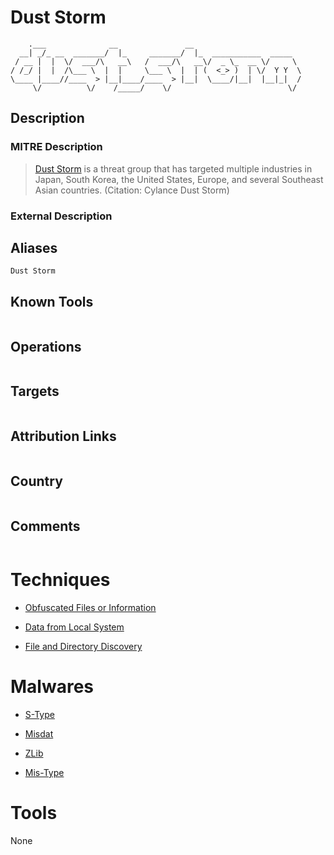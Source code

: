 
# Dust Storm

```
    .___              __               __                        
  __| _/_ __  _______/  |_     _______/  |_  ___________  _____  
 / __ |  |  \/  ___/\   __\   /  ___/\   __\/  _ \_  __ \/     \ 
/ /_/ |  |  /\___ \  |  |     \___ \  |  | (  <_> )  | \/  Y Y  \
\____ |____//____  > |__|____/____  > |__|  \____/|__|  |__|_|  /
     \/          \/    /_____/    \/                          \/ 

```

## Description

### MITRE Description

> [Dust Storm](https://attack.mitre.org/groups/G0031) is a threat group that has targeted multiple industries in Japan, South Korea, the United States, Europe, and several Southeast Asian countries. (Citation: Cylance Dust Storm)

### External Description

> 

## Aliases

```
Dust Storm
```

## Known Tools

```

```

## Operations

```

```

## Targets

```

```

## Attribution Links

```

```

## Country

```

```

## Comments

```

```

# Techniques


* [Obfuscated Files or Information](../techniques/Obfuscated-Files-or-Information.md)

* [Data from Local System](../techniques/Data-from-Local-System.md)
    
* [File and Directory Discovery](../techniques/File-and-Directory-Discovery.md)
    

# Malwares


* [S-Type](../malwares/S-Type.md)

* [Misdat](../malwares/Misdat.md)
    
* [ZLib](../malwares/ZLib.md)
    
* [Mis-Type](../malwares/Mis-Type.md)
    

# Tools

None
